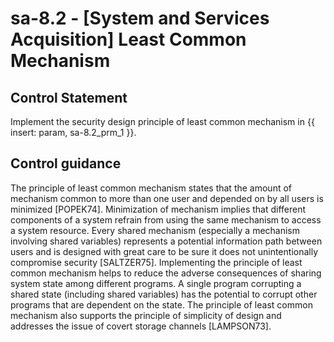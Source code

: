# sa-8.2 - \[System and Services Acquisition\] Least Common Mechanism

## Control Statement

Implement the security design principle of least common mechanism in {{ insert: param, sa-8.2_prm_1 }}.

## Control guidance

The principle of least common mechanism states that the amount of mechanism common to more than one user and depended on by all users is minimized [POPEK74]. Minimization of mechanism implies that different components of a system refrain from using the same mechanism to access a system resource. Every shared mechanism (especially a mechanism involving shared variables) represents a potential information path between users and is designed with great care to be sure it does not unintentionally compromise security [SALTZER75]. Implementing the principle of least common mechanism helps to reduce the adverse consequences of sharing system state among different programs. A single program corrupting a shared state (including shared variables) has the potential to corrupt other programs that are dependent on the state. The principle of least common mechanism also supports the principle of simplicity of design and addresses the issue of covert storage channels [LAMPSON73].
